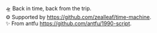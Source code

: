 🛸 Back in time, back from the trip.  
⚙ Supported by https://github.com/zealleaf/time-machine.  
✨ From antfu https://github.com/antfu/1990-script.
